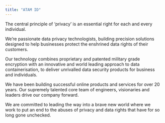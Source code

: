 ```yaml
---
title: "ATAM ID"
---
```


The central principle of ‘privacy’ is an essential right for each and every individual.

We’re passionate data privacy technologists, building precision solutions designed to help businesses protect the enshrined data rights of their customers.

Our technology combines proprietary and patented military grade encryption with an innovative and world leading approach to data containerisation, to deliver unrivalled data security products for business and individuals.

We have been building successful online products and services for over 20 years. Our supremely talented core team of engineers, visionaries and leaders drive our company forward.

We are committed to leading the way into a brave new world where we work to put an end to the abuses of privacy and data rights that have for so long gone unchecked.

